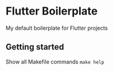 # Flutter Boilerplate

My default boilerplate for Flutter projects

## Getting started

Show all Makefile commands
```make help```
